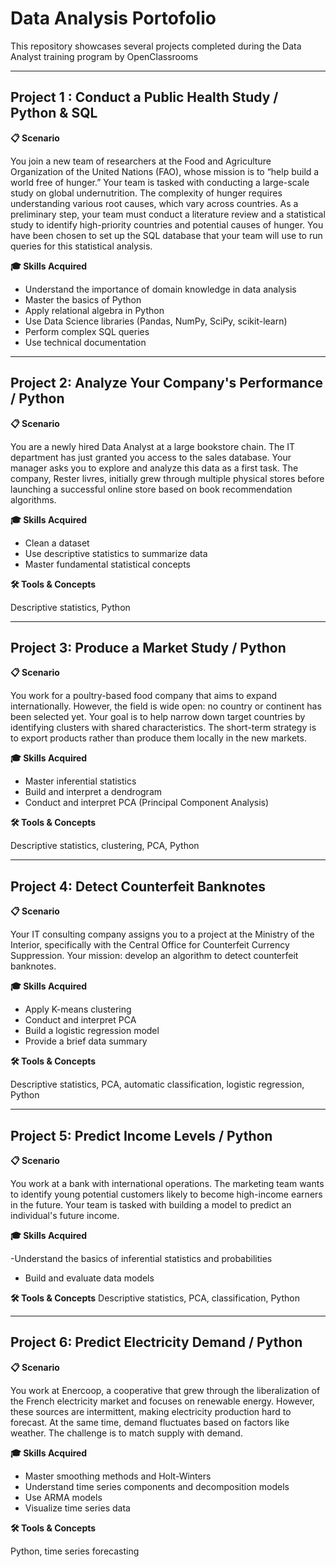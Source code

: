 # Data Analysis Portofolio

This repository showcases several projects completed during the Data Analyst training program by OpenClassrooms

---
## Project 1 : Conduct a Public Health Study / Python & SQL

**📋 Scenario**

You join a new team of researchers at the Food and Agriculture Organization of the United Nations (FAO), whose mission is to “help build a world free of hunger.” Your team is tasked with conducting a large-scale study on global undernutrition.
The complexity of hunger requires understanding various root causes, which vary across countries. As a preliminary step, your team must conduct a literature review and a statistical study to identify high-priority countries and potential causes of hunger.
You have been chosen to set up the SQL database that your team will use to run queries for this statistical analysis.

**🎓 Skills Acquired**

- Understand the importance of domain knowledge in data analysis
- Master the basics of Python
- Apply relational algebra in Python
- Use Data Science libraries (Pandas, NumPy, SciPy, scikit-learn)
- Perform complex SQL queries
- Use technical documentation

---
## Project 2: Analyze Your Company's Performance / Python

**📋 Scenario**

You are a newly hired Data Analyst at a large bookstore chain. The IT department has just granted you access to the sales database. Your manager asks you to explore and analyze this data as a first task.
The company, Rester livres, initially grew through multiple physical stores before launching a successful online store based on book recommendation algorithms.

**🎓 Skills Acquired**

- Clean a dataset
- Use descriptive statistics to summarize data
- Master fundamental statistical concepts

**🛠️ Tools & Concepts**

Descriptive statistics, Python

---
## Project 3: Produce a Market Study / Python

**📋 Scenario**

You work for a poultry-based food company that aims to expand internationally. However, the field is wide open: no country or continent has been selected yet. Your goal is to help narrow down target countries by identifying clusters with shared characteristics.
The short-term strategy is to export products rather than produce them locally in the new markets.

**🎓 Skills Acquired**

- Master inferential statistics
- Build and interpret a dendrogram
- Conduct and interpret PCA (Principal Component Analysis)

**🛠️ Tools & Concepts**

Descriptive statistics, clustering, PCA, Python

---
## Project 4: Detect Counterfeit Banknotes

**📋 Scenario**

Your IT consulting company assigns you to a project at the Ministry of the Interior, specifically with the Central Office for Counterfeit Currency Suppression. Your mission: develop an algorithm to detect counterfeit banknotes.

**🎓 Skills Acquired**

- Apply K-means clustering
- Conduct and interpret PCA
- Build a logistic regression model
- Provide a brief data summary

**🛠️ Tools & Concepts**

Descriptive statistics, PCA, automatic classification, logistic regression, Python

---
## Project 5: Predict Income Levels / Python

**📋 Scenario**

You work at a bank with international operations. The marketing team wants to identify young potential customers likely to become high-income earners in the future. Your team is tasked with building a model to predict an individual's future income.

**🎓 Skills Acquired**

-Understand the basics of inferential statistics and probabilities
- Build and evaluate data models

**🛠️ Tools & Concepts**
Descriptive statistics, PCA, classification, Python

---
## Project 6: Predict Electricity Demand / Python

**📋 Scenario**

You work at Enercoop, a cooperative that grew through the liberalization of the French electricity market and focuses on renewable energy.
However, these sources are intermittent, making electricity production hard to forecast. At the same time, demand fluctuates based on factors like weather. The challenge is to match supply with demand.

**🎓 Skills Acquired**

- Master smoothing methods and Holt-Winters
- Understand time series components and decomposition models
- Use ARMA models
- Visualize time series data

**🛠️ Tools & Concepts**

Python, time series forecasting
